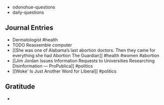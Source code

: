 - odonohue-questions
- daily-questions
## Journal Entries
- Dermatologist #health
- TODO Reassemble computer
- [[She was one of Alabama’s last abortion doctors. Then they came for everything she had  Abortion  The Guardian]] #health #women #abortion 
- [[Jim Jordan Issues Information Requests to Universities Researching Disinformation — ProPublica]] #politics
- [[Woke' Is Just Another Word for Liberal]] #politics 
## Gratitude
-